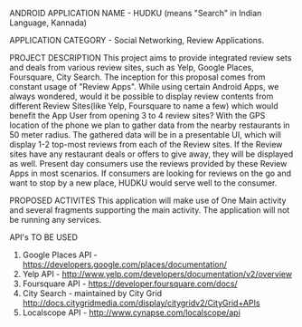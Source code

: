 ANDROID APPLICATION NAME - HUDKU (means "Search" in Indian Language, Kannada)

APPLICATION CATEGORY - Social Networking, Review Applications.

PROJECT DESCRIPTION
This project aims to provide integrated review sets and deals from various review sites, such as Yelp, Google Places, Foursquare, City Search. The inception for this proposal comes from constant usage of "Review Apps".
While using certain Android Apps, we always wondered, would it be possible to display review contents from different Review Sites(like Yelp, Foursquare to name a few) which would benefit the App User from opening 3 to 4 review sites?
With the GPS location of the phone we plan to gather data from the nearby restaurants in 50 meter radius. The gathered data will be in a presentable UI, which will display 1-2 top-most reviews from each of the Review sites. If the Review sites have any restaurant deals or offers to give away, they will be displayed as well.
Present day consumers use the reviews provided by these Review Apps in most scenarios. If consumers are looking for reviews on the go and want to stop by a new place, HUDKU would serve well to the consumer.

PROPOSED ACTIVITES
This application will make use of One Main activity and several fragments supporting the main activity. The application will not be running any services.

API's TO BE USED
1. Google Places API - https://developers.google.com/places/documentation/
2. Yelp API - http://www.yelp.com/developers/documentation/v2/overview
3. Foursquare API - https://developer.foursquare.com/docs/
4. City Search - maintained by City Grid http://docs.citygridmedia.com/display/citygridv2/CityGrid+APIs
5. Localscope API - http://www.cynapse.com/localscope/api
